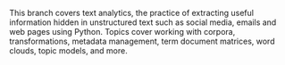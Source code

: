 This branch covers text analytics, the practice of extracting useful information hidden in unstructured text such as social media, emails and web pages using Python. Topics cover working with corpora, transformations, metadata management, term document matrices, word clouds, topic models, and more.
